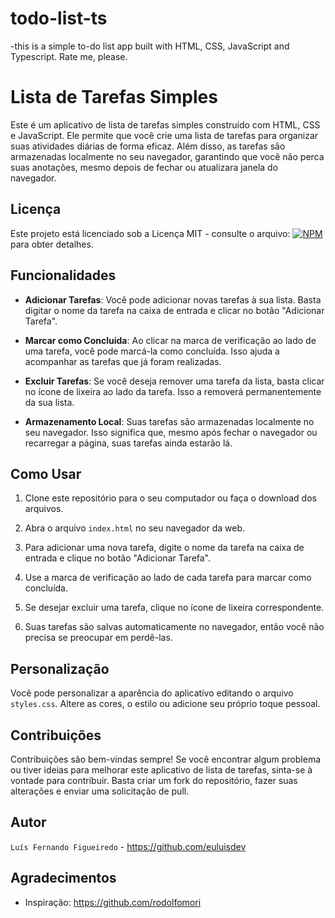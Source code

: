 # todo-list-ts
-this is a simple to-do list app built with HTML, CSS, JavaScript and Typescript. Rate me, please.

# Lista de Tarefas Simples

Este é um aplicativo de lista de tarefas simples construído com HTML, CSS e JavaScript. 
Ele permite que você crie uma lista de tarefas para organizar suas atividades diárias de forma eficaz. 
Além disso, as tarefas são armazenadas localmente no seu navegador, garantindo que você não perca suas anotações, 
mesmo depois de fechar ou atualizara janela do navegador.

## Licença

Este projeto está licenciado sob a Licença MIT - 
consulte o arquivo:  [![NPM](https://img.shields.io/npm/l/react)](https://github.com/euluisdev/todo-list-ts/blob/master/LICENSE) para obter detalhes.

## Funcionalidades

- **Adicionar Tarefas**: Você pode adicionar novas tarefas à sua lista. Basta digitar o nome da tarefa na caixa de entrada e clicar no botão "Adicionar Tarefa".

- **Marcar como Concluída**: Ao clicar na marca de verificação ao lado de uma tarefa, você pode marcá-la como concluída. Isso ajuda a acompanhar as tarefas que já foram realizadas.

- **Excluir Tarefas**: Se você deseja remover uma tarefa da lista, basta clicar no ícone de lixeira ao lado da tarefa. Isso a removerá permanentemente da sua lista.

- **Armazenamento Local**: Suas tarefas são armazenadas localmente no seu navegador. Isso significa que, mesmo após fechar o navegador ou recarregar a página, suas tarefas ainda estarão lá.

## Como Usar

1. Clone este repositório para o seu computador ou faça o download dos arquivos.

2. Abra o arquivo ` index.html ` no seu navegador da web.

3. Para adicionar uma nova tarefa, digite o nome da tarefa na caixa de entrada e clique no botão "Adicionar Tarefa".

4. Use a marca de verificação ao lado de cada tarefa para marcar como concluída.

5. Se desejar excluir uma tarefa, clique no ícone de lixeira correspondente.

6. Suas tarefas são salvas automaticamente no navegador, então você não precisa se preocupar em perdê-las.

## Personalização

Você pode personalizar a aparência do aplicativo editando o arquivo ` styles.css `. Altere as cores, o estilo ou adicione seu próprio toque pessoal.

## Contribuições

Contribuições são bem-vindas sempre! Se você encontrar algum problema ou tiver ideias para melhorar este aplicativo de lista de tarefas, 
sinta-se à vontade para contribuir. Basta criar um fork do repositório, fazer suas alterações e enviar uma solicitação de pull.

## Autor

`Luís Fernando Figueiredo` - https://github.com/euluisdev

## Agradecimentos

- Inspiração: https://github.com/rodolfomori
